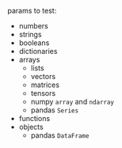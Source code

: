 params to test:

- numbers
- strings
- booleans
- dictionaries
- arrays
  - lists
  - vectors
  - matrices
  - tensors
  - numpy `array` and `ndarray`
  - pandas `Series`
- functions
- objects
  - pandas `DataFrame`
